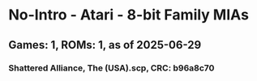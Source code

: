 # No-Intro - Atari - 8-bit Family MIAs
## Games: 1, ROMs: 1, as of 2025-06-29

### Shattered Alliance, The (USA).scp, CRC: b96a8c70
